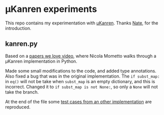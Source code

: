 # µKanren experiments
This repo contains my experimentation with [µKanren](http://webyrd.net/scheme-2013/papers/HemannMuKanren2013.pdf). Thanks [Nate](https://github.com/ncatelli), for the introduction.


## kanren.py
Based on a [papers we love video](https://youtu.be/Dm7_DiNxFNk), where Nicola Mometto walks through a µKanren implementation in Python.

Made some small modifications to the code, and added type annotations. Also fixed a bug that was in the original implementation. The `if subst_map:` in `eq()` will not be take when `subst_map` is an empty dictionary, and this is incorrect. Changed it to `if subst_map is not None:`, so only a `None` will not take the branch.

At the end of the file some [test cases from an other implementation](https://github.com/pythological/kanren/blob/main/tests/test_facts.py) are reproduced.
